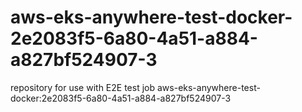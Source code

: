 # aws-eks-anywhere-test-docker-2e2083f5-6a80-4a51-a884-a827bf524907-3
repository for use with E2E test job aws-eks-anywhere-test-docker:2e2083f5-6a80-4a51-a884-a827bf524907-3
